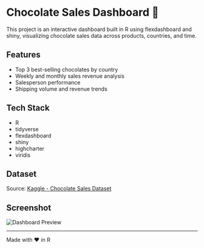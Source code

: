 # Chocolate Sales Dashboard 🍫

This project is an interactive dashboard built in R using flexdashboard and shiny, visualizing chocolate sales data across products, countries, and time.

## Features
- Top 3 best-selling chocolates by country
- Weekly and monthly sales revenue analysis
- Salesperson performance
- Shipping volume and revenue trends

## Tech Stack
- R
- tidyverse
- flexdashboard
- shiny
- highcharter
- viridis

## Dataset
Source: [Kaggle - Chocolate Sales Dataset](https://www.kaggle.com/datasets/)

## Screenshot
![Dashboard Preview](dashboard_screenshot.png)

---
Made with ❤️ in R
